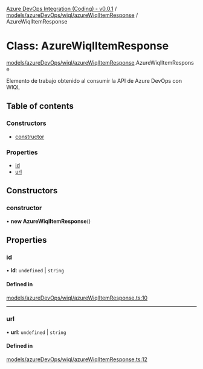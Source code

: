 [Azure DevOps Integration (Coding) - v0.0.1](../README.md) / [models/azureDevOps/wiql/azureWiqlItemResponse](../modules/models_azureDevOps_wiql_azureWiqlItemResponse.md) / AzureWiqlItemResponse

# Class: AzureWiqlItemResponse

[models/azureDevOps/wiql/azureWiqlItemResponse](../modules/models_azureDevOps_wiql_azureWiqlItemResponse.md).AzureWiqlItemResponse

Elemento de trabajo obtenido al consumir la API de Azure DevOps con WIQL

## Table of contents

### Constructors

- [constructor](models_azureDevOps_wiql_azureWiqlItemResponse.AzureWiqlItemResponse.md#constructor)

### Properties

- [id](models_azureDevOps_wiql_azureWiqlItemResponse.AzureWiqlItemResponse.md#id)
- [url](models_azureDevOps_wiql_azureWiqlItemResponse.AzureWiqlItemResponse.md#url)

## Constructors

### constructor

• **new AzureWiqlItemResponse**()

## Properties

### id

• **id**: `undefined` \| `string`

#### Defined in

[models/azureDevOps/wiql/azureWiqlItemResponse.ts:10](https://github.com/jeysgar1/azure-devops-api-kms/blob/28b9ee1/src/models/azureDevOps/wiql/azureWiqlItemResponse.ts#L10)

___

### url

• **url**: `undefined` \| `string`

#### Defined in

[models/azureDevOps/wiql/azureWiqlItemResponse.ts:12](https://github.com/jeysgar1/azure-devops-api-kms/blob/28b9ee1/src/models/azureDevOps/wiql/azureWiqlItemResponse.ts#L12)
